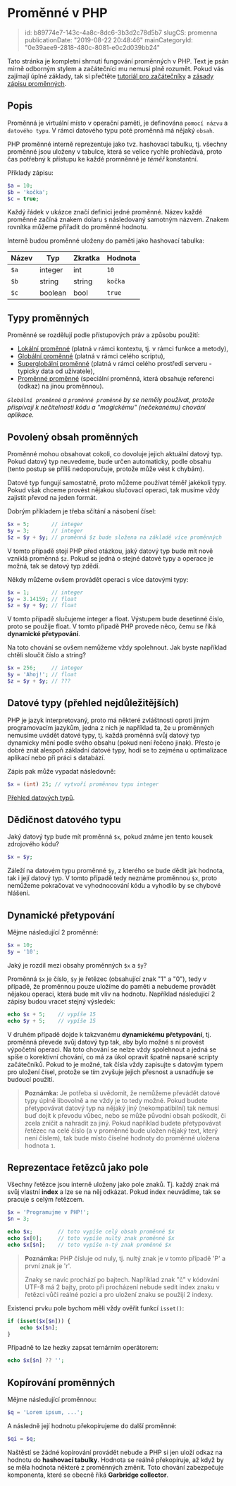 Proměnné v PHP
================================

> id: b89774e7-143c-4a8c-8dc6-3b3d2c78d5b7
> slugCS: promenna
> publicationDate: "2019-08-22 20:48:46"
> mainCategoryId: "0e39aee9-2818-480c-8081-e0c2d039bb24"

Tato stránka je kompletní shrnutí fungování proměnných v PHP. Text je psán mírně odborným stylem a začátečníci mu nemusí plně rozumět. Pokud vás zajímají úplné základy, tak si přečtěte <a href="/prvni-script">tutoriál pro začátečníky</a> a <a href="/zasady-promennych">zásady zápisu proměnných</a>.

Popis
-----

Proměnná je virtuální místo v operační paměti, je definována `pomocí názvu` a `datového typu`. V rámci datového typu poté proměnná má nějaký `obsah`.

PHP proměnné interně reprezentuje jako tvz. hashovací tabulku, tj. všechny proměnné jsou uloženy v tabulce, která se velice rychle prohledává, proto čas potřebný k přístupu ke každé promněnné je *téměř* konstantní.

Příklady zápisu:

```php
$a = 10;
$b = 'kočka';
$c = true;
```

Každý řádek v ukázce značí definici jedné proměnné. Název každé proměnné začíná znakem dolaru `$` následovaný samotným názvem. Znakem rovnítka můžeme přiřadit do proměnné hodnotu.

Interně budou proměnné uloženy do paměti jako hashovací tabulka:

| Název | Typ     | Zkratka | Hodnota |
|-------|---------|---------|---------|
| `$a`  | integer | int     | `10`    |
| `$b`  | string  | string  | `kočka` |
| `$c`  | boolean | bool    | `true`  |

Typy proměnných
---------------

Proměnné se rozdělují podle přístupových práv a způsobu použití:

- <a href="/lokalni-promenna">Lokální proměnné</a> (platná v rámci kontextu, tj. v rámci funkce a metody),
- <a href="/globalni-promenna">Globální proměnné</a> (platná v rámci celého scriptu),
- <a href="/superglobalni-promenna">Superglobální proměnné</a> (platná v rámci celého prostředí serveru - typicky data od uživatele),
- <a href="/promenna-promenna">Proměnné proměnné</a> (speciální proměnná, která obsahuje referenci (odkaz) na jinou proměnnou).

*`Globální proměnné` a `proměnné proměnné` by se neměly používat, protože přispívají k nečitelnosti kódu a "magickému" (nečekanému) chování aplikace.*

Povolený obsah proměnných
--------------------------

Proměnné mohou obsahovat cokoli, co dovoluje jejich aktuální datový typ. Pokud datový typ neuvedeme, bude určen automaticky, podle obsahu (tento postup se příliš nedoporučuje, protože může vést k chybám).

Datové typ fungují samostatně, proto můžeme používat téměř jakékoli typy. Pokud však chceme provést nějakou slučovací operaci, tak musíme vždy zajistit převod na jeden formát.

Dobrým příkladem je třeba sčítání a násobení čísel:

```php
$x = 5;       // integer
$y = 3;       // integer
$z = $y + $y; // proměnná $z bude složena na základě více proměnných
```


V tomto případě stojí PHP před otázkou, jaký datový typ bude mít nově vzniklá proměnná `$z`. Pokud se jedná o stejné datové typy a operace je možná, tak se datový typ zdědí.

Někdy můžeme ovšem provádět operaci s více datovými typy:

```php
$x = 1;       // integer
$y = 3.14159; // float
$z = $y + $y; // float
```


V tomto případě slučujeme integer a float. Výstupem bude desetinné číslo, proto se použije float. V tomto případě PHP provede něco, čemu se říká **dynamické přetypování**.

Na toto chování se ovšem nemůžeme vždy spolehnout. Jak byste například chtěli sloučit číslo a string?

```php
$x = 256;     // integer
$y = 'Ahoj!'; // float
$z = $y + $y; // ???
```

Datové typy (přehled nejdůležitějších)
--------------------------------------

PHP je jazyk interpretovaný, proto má některé zvláštnosti oproti jiným programovacím jazykům, jedna z nich je například ta, že u proměnných nemusíme uvádět datové typy, tj. každá proměnná svůj datový typ dynamicky mění podle svého obsahu (pokud není řečeno jinak). Přesto je dobré znát alespoň základní datové typy, hodí se to zejména u optimalizace aplikací nebo při práci s databází.

Zápis pak může vypadat následovně:

```php
$x = (int) 25; // vytvoří proměnnou typu integer
```

<a href="/datove-typy">Přehled datových typů</a>.

Dědičnost datového typu
-----------------------

Jaký datový typ bude mít proměnná `$x`, pokud známe jen tento kousek zdrojového kódu?

```php
$x = $y;
```

Záleží na datovém typu proměnné `$y`, z kterého se bude dědit jak hodnota, tak i její datový typ. V tomto případě tedy neznáme proměnnou `$x`, proto nemůžeme pokračovat ve vyhodnocování kódu a vyhodilo by se chybové hlášení.

Dynamické přetypování
---------------------

Mějme následující 2 proměnné:

```php
$x = 10;
$y = '10';
```

Jaký je rozdíl mezi obsahy proměnných `$x` a `$y`?

Proměnná `$x` je číslo, `$y` je řetězec (obsahující znak "1" a "0"), tedy v případě, že proměnnou pouze uložíme do paměti a nebudeme provádět nějakou operaci, která bude mít vliv na hodnotu. Například následující 2 zápisy budou vracet stejný výsledek:

```php
echo $x + 5;	// vypíše 15
echo $y + 5;	// vypíše 15
```

V druhém případě dojde k takzvanému **dynamickému přetypování**, tj. proměnná převede svůj datový typ tak, aby bylo možné s ní provést výpočetní operaci. Na toto chování se nelze vždy spolehnout a jedná se spíše o korektivní chování, co má za úkol opravit špatně napsané scripty začátečníků. Pokud to je možné, tak čísla vždy zapisujte s datovým typem pro uložení čísel, protože se tím zvyšuje jejich přesnost a usnadňuje se budoucí použití.

> **Poznámka:** Je potřeba si uvědomit, že nemůžeme převádět datové typy úplně libovolně a ne vždy je to tedy možné. Pokud budete přetypovávat datový typ na nějaký jiný (nekompatibilní) tak nemusí buď dojít k převodu vůbec, nebo se může původní obsah poškodit, či zcela zničit a nahradit za jiný. Pokud například budete přetypovávat řetězec na celé číslo (a v proměnné bude uložen nějaký text, který není číslem), tak bude místo číselné hodnoty do proměnné uložena hodnota `1`.

Reprezentace řetězců jako pole
------------------------------

Všechny řetězce jsou interně uloženy jako pole znaků. Tj. každý znak má svůj vlastní **index** a lze se na něj odkázat. Pokud index neuvádíme, tak se pracuje s celým řetězcem.

```php
$x = 'Programujme v PHP!';
$n = 3;

echo $x;		// toto vypíše celý obsah proměnné $x
echo $x[0];		// toto vypíše nultý znak proměnné $x
echo $x[$n];	// toto vypíše n-tý znak proměnné $x
```

> **Poznámka:** PHP čísluje od nuly, tj. nultý znak je v tomto případě 'P' a první znak je 'r'.
>
> Znaky se navíc prochází po bajtech. Například znak "č" v kódování UTF-8 má 2 bajty, proto při procházení nebude sedit index znaku v řetězci vůči reálné pozici a pro uložení znaku se použijí 2 indexy.

Existenci prvku pole bychom měli vždy ověřit funkcí `isset()`:

```php
if (isset($x[$n])) {
	echo $x[$n];
}
```

Případně to lze hezky zapsat ternárním operátorem:

```php
echo $x[$n] ?? '';
```

Kopírování proměnných
---------------------

Mějme následující proměnnou:

```php
$q = 'Lorem ipsum, ...';
```

A následně její hodnotu překopírujeme do další proměnné:

```php
$qi = $q;
```

Naštěstí se žádné kopírování provádět nebude a PHP si jen uloží odkaz na hodnotu do **hashovací tabulky**. Hodnota se reálně překopíruje, až když by se měla hodnota některé z proměnných změnit. Toto chování zabezpečuje komponenta, které se obecně říká **Garbridge collector**.
